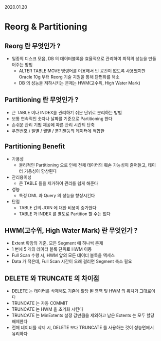 2020.01.20

# Reorg & Partitioning

## Reorg 란 무엇인가 ?
 - 일종의 디스크 모음, DB 의 데이터블록을 효율적으로 관리하여 최적의 성능을 만들어주는 방법
   + ALTER TABLE MOVE 명령어를 이용해서 빈 공간이 없도록 사용했지만 Oracle 10g 부터 Reorg 기술 지원을 통해 단편화를 해소
   * DB 의 성능을 저하시키는 문제는 HWM(고수위, High Water Mark)
   
## Partitioning 란 무엇인가 ?
 - 큰 TABLE 이나 INDEX를 관리하기 쉬운 단위로 분리하는 방법
 - 보통 연속적인 숫자나 날짜를 기준으로 Partitioning 한다
 - 손쉬운 관리 기법 제공에 따른 관리 시간의 단축
 - 우편번호 / 일별 / 월별 / 분기별등의 데이터에 적합한 
 
## Partitioning Benefit
 - 가용성
   + 물리적인 Partitioning 으로 인해 전체 데이터의 훼손 가능성이 줄어들고, 데이터 가용성이 향상된다
 - 관리용이성
   + 큰 TABLE 들을 제거하여 관리를 쉽게 해준다
 - 성능
   + 특정 DML 과 Query 의 성능을 향상시킨다
 - 단점
   + TABLE 간의 JOIN 에 대한 비용이 증가한다
   + TABLE 과 INDEX 를 별도로 Partition 할 수는 없다
   
## HWM(고수위, High Water Mark) 란 무엇인가 ?
 - Extent 확장의 기준, 모든 Segment 에 하나씩 존재
 - 1 번에 5 개의 데이터 블록 단위로 HWM 이동
 - Full Scan 수행 시, HWM 앞의 모든 데이터 블록을 액세스
 - Data 가 적은데, Full Scan 시간이 오래 걸리면 Segment 축소 필요
 
## DELETE 와 TRUNCATE 의 차이점
 - DELETE 는 데이터를 삭제해도 기존에 할당 된 영역 및 HWM 의 위치가 그대로이다
 - TRUNCATE 는 자동 COMMIT
 - TRUNCATE 는 HWM 을 초기화 시킨다
 - TRUNCATE 는 MinExtents 설정 값만큼을 제외하고 남은 Extents 는 모두 할당 해제한다
 - 전체 데이터를 삭제 시, DELETE 보다 TRUNCATE 를 사용하는 것이 성능면에서 유리하다
